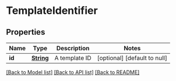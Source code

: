 # TemplateIdentifier
## Properties

Name | Type | Description | Notes
------------ | ------------- | ------------- | -------------
**id** | [**String**](string.md) | A template ID | [optional] [default to null]

[[Back to Model list]](../README.md#documentation-for-models) [[Back to API list]](../README.md#documentation-for-api-endpoints) [[Back to README]](../README.md)

